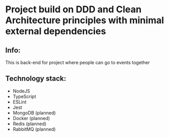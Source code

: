# Project build on DDD and Clean Architecture principles with minimal external dependencies

## Info:

This is back-end for project where people can go to events together

## Technology stack:

* NodeJS
* TypeScript
* ESLint
* Jest
* MongoDB (planned)
* Docker (planned)
* Redis (planned)
* RabbitMQ (planned)
